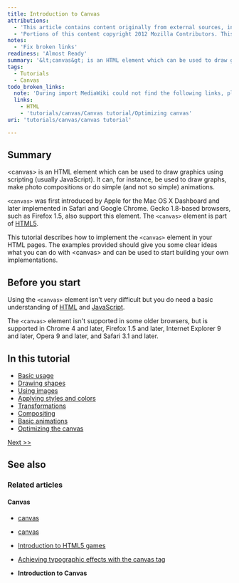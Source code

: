 ```yaml
---
title: Introduction to Canvas
attributions:
  - 'This article contains content originally from external sources, including ones licensed under the CC-BY-SA license. [![cc-by-sa-small-wpd.png](/assets/public/c/c8/cc-by-sa-small-wpd.png)](http://creativecommons.org/licenses/by-sa/3.0/us/)'
  - 'Portions of this content copyright 2012 Mozilla Contributors. This article contains work licensed under the Creative Commons Attribution-Sharealike License v2.5 or later. The original work is available at Mozilla Developer Network: [Article](https://developer.mozilla.org/en-US/docs/Canvas_tutorial)'
notes:
  - 'Fix broken links'
readiness: 'Almost Ready'
summary: '&lt;canvas&gt; is an HTML element which can be used to draw graphics using scripting (usually JavaScript). It can, for instance, be used to draw graphs, make photo compositions or do simple (and not so simple) animations.'
tags:
  - Tutorials
  - Canvas
todo_broken_links:
  note: 'During import MediaWiki could not find the following links, please fix and adjust this list.'
  links:
    - HTML
    - 'tutorials/canvas/Canvas tutorial/Optimizing canvas'
uri: 'tutorials/canvas/canvas tutorial'

---
```

## <span>Summary</span>

&lt;canvas&gt; is an HTML element which can be used to draw graphics using scripting (usually JavaScript). It can, for instance, be used to draw graphs, make photo compositions or do simple (and not so simple) animations.

`<canvas>` was first introduced by Apple for the Mac OS X Dashboard and later implemented in Safari and Google Chrome. Gecko 1.8-based browsers, such as Firefox 1.5, also support this element. The `<canvas>` element is part of [HTML5](http://dev.w3.org/html5/spec/the-canvas-element.html#the-canvas-element).

This tutorial describes how to implement the `<canvas>` element in your HTML pages. The examples provided should give you some clear ideas what you can do with \<canvas\> and can be used to start building your own implementations.

## <span>Before you start</span>

Using the `<canvas>` element isn't very difficult but you do need a basic understanding of [HTML](/w/index.php?title=HTML&action=edit&redlink=1) and [JavaScript](/javascript).

The `<canvas>` element isn't supported in some older browsers, but is supported in Chrome 4 and later, Firefox 1.5 and later, Internet Explorer 9 and later, Opera 9 and later, and Safari 3.1 and later.

## <span>In this tutorial</span>

-   [Basic usage](/tutorials/canvas/Canvas_tutorial/Basic_usage)
-   [Drawing shapes](/tutorials/canvas/Canvas_tutorial/Drawing_shapes)
-   [Using images](/tutorials/canvas/Canvas_tutorial/Using_images)
-   [Applying styles and colors](/tutorials/canvas/Canvas_tutorial/Applying_styles_and_colors)
-   [Transformations](/tutorials/canvas/Canvas_tutorial/Transformations)
-   [Compositing](/tutorials/canvas/Canvas_tutorial/Compositing)
-   [Basic animations](/tutorials/canvas/Canvas_tutorial/Basic_animations)
-   [Optimizing the canvas](/w/index.php?title=tutorials/canvas/Canvas_tutorial/Optimizing_canvas&action=edit&redlink=1)

[Next \>\>](/tutorials/canvas/Canvas_tutorial/Basic_usage)

## <span>See also</span>

### <span>Related articles</span>

#### <span>Canvas</span>

-   [canvas](/apis/canvas)

-   [canvas](/html/elements/canvas)

-   [Introduction to HTML5 games](/tutorials/canvas_notearsgame)

-   [Achieving typographic effects with the canvas tag](/tutorials/canvas_texteffects)

-   **Introduction to Canvas**
